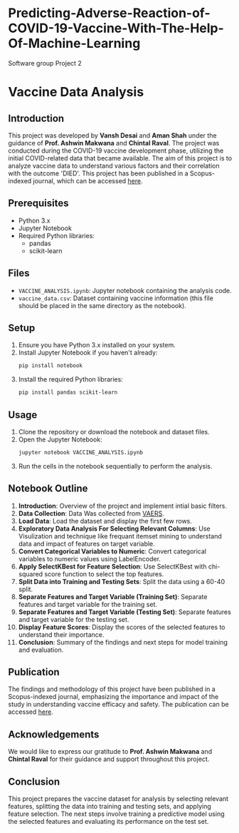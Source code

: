 # Predicting-Adverse-Reaction-of-COVID-19-Vaccine-With-The-Help-Of-Machine-Learning
Software group Project 2
# Vaccine Data Analysis

## Introduction
This project was developed by **Vansh Desai** and **Aman Shah** under the guidance of **Prof. Ashwin Makwana** and **Chintal Raval**. The project was conducted during the COVID-19 vaccine development phase, utilizing the initial COVID-related data that became available. The aim of this project is to analyze vaccine data to understand various factors and their correlation with the outcome 'DIED'. This project has been published in a Scopus-indexed journal, which can be accessed [here](https://link.springer.com/chapter/10.1007/978-981-19-7447-2_40).


## Prerequisites
- Python 3.x
- Jupyter Notebook
- Required Python libraries:
  - pandas
  - scikit-learn

## Files
- `VACCINE_ANALYSIS.ipynb`: Jupyter notebook containing the analysis code.
- `vaccine_data.csv`: Dataset containing vaccine information (this file should be placed in the same directory as the notebook).

## Setup
1. Ensure you have Python 3.x installed on your system.
2. Install Jupyter Notebook if you haven't already:
    ```bash
    pip install notebook
    ```
3. Install the required Python libraries:
    ```bash
    pip install pandas scikit-learn
    ```

## Usage
1. Clone the repository or download the notebook and dataset files.
2. Open the Jupyter Notebook:
    ```bash
    jupyter notebook VACCINE_ANALYSIS.ipynb
    ```
3. Run the cells in the notebook sequentially to perform the analysis.

## Notebook Outline
1. **Introduction**: Overview of the project and implement intial basic filters.
2. **Data Collection**: Data Was collected from [VAERS](https://vaers.hhs.gov/data/datasets.html).
3. **Load Data**: Load the dataset and display the first few rows.
4. **Exploratory Data Analysis For Selecting Relevant Columns**: Use Visulization and technique like frequant itemset mining to understand data and impact of features on target variable.
5. **Convert Categorical Variables to Numeric**: Convert categorical variables to numeric values using LabelEncoder.
6. **Apply SelectKBest for Feature Selection**: Use SelectKBest with chi-squared score function to select the top features.
7. **Split Data into Training and Testing Sets**: Split the data using a 60-40 split.
8. **Separate Features and Target Variable (Training Set)**: Separate features and target variable for the training set.
9. **Separate Features and Target Variable (Testing Set)**: Separate features and target variable for the testing set.
10. **Display Feature Scores**: Display the scores of the selected features to understand their importance.
11. **Conclusion**: Summary of the findings and next steps for model training and evaluation.

## Publication
The findings and methodology of this project have been published in a Scopus-indexed journal, emphasizing the importance and impact of the study in understanding vaccine efficacy and safety. The publication can be accessed [here](https://link.springer.com/chapter/10.1007/978-981-19-7447-2_40).

## Acknowledgements
We would like to express our gratitude to **Prof. Ashwin Makwana** and **Chintal Raval** for their guidance and support throughout this project.


## Conclusion
This project prepares the vaccine dataset for analysis by selecting relevant features, splitting the data into training and testing sets, and applying feature selection. The next steps involve training a predictive model using the selected features and evaluating its performance on the test set.
